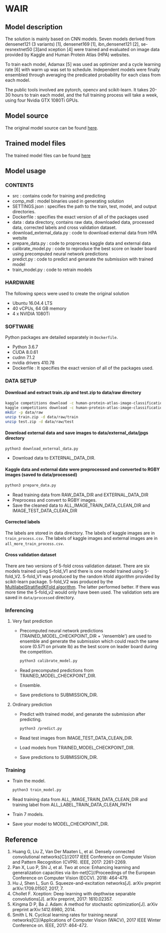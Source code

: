 # WAIR

## Model description

The solution is mainly based on CNN models. Seven models derived from densenet121 (3 variants) [1], densenet169 [1], ibn_densenet121 [2], se-resnextnet50 [3]and xception [4] were trained and evaluated on image data provided by Kaggle and Human Protein Atlas (HPA) websites.

To train each model, Adamax [5] was used as optimizer and a cycle learning rate [6] with warm up was set to schedule. Independent models were finally ensembled through averaging the predicated probability for each class from each model.

The public tools involved are pytorch, opencv and scikit-learn. It takes 20-30 hours to train each model, and the full training process will take a week, using four Nvidia GTX 1080Ti GPUs.

## Model source

The original model source can be found [here](https://github.com/CellProfiling/HPA-competition-solutions/tree/master/wair).

## Trained model files

The trained model files can be found [here](https://kth.box.com/s/y6xc7ok4dy76sbza4llh90uwunda9lj9)

## Model usage

### CONTENTS

- src                          : contains code for training and predicting
- comp_mdl                     : model binaries used in generating solution
- SETTINGS.json                : specifies the path to the train, test, model, and output directories.
- Dockerfile                   : specifies the exact version of all of the packages used
- data                         : data directory, contains raw data, downloaded data, processed data, corrected labels and cross validation dataset.
- download_external_data.py    : code to download external data from HPA wetsite
- prepare_data.py              : code to proprecess kaggle data and external data
- calibrate_model.py           : code to reproduce the best score on leader board using precomputed neural network predictions
- predict.py                   : code to predict and genarate the submission with trained model
- train_model.py               : code to retrain models

### HARDWARE

The following specs were used to create the original solution

- Ubuntu 16.04.4 LTS
- 40 vCPUs, 64 GB memory
- 4 x NVIDIA 1080Ti

### SOFTWARE

Python packages are detailed separately in `Dockerfile`.

- Python 3.6.7
- CUDA 8.0.61
- cudnn 7.1.2
- nvidia drivers 410.78
- Dockerfile : It specifies the exact version of all of the packages used.

### DATA SETUP

#### Download and extract train.zip and test.zip to data/raw directory

```sh
kaggle competitions download -c human-protein-atlas-image-classification -f train.zip
kaggle competitions download -c human-protein-atlas-image-classification -f test.zip
mkdir -p data/raw
unzip train.zip -d data/raw/train
unzip test.zip -d data/raw/test
```

#### Download external data and save images to data/external_data/jpgs directory

```sh
python3 download_external_data.py
```

- Download data to EXTERNAL_DATA_DIR.

#### Kaggle data and external date were preprocessed and converted to RGBY images (saved to data/processed)

```sh
python3 prepare_data.py
```

- Read training data from RAW_DATA_DIR and EXTERNAL_DATA_DIR
- Preprocess and convert to RGBY images.
- Save the cleaned data to ALL_IMAGE_TRAIN_DATA_CLEAN_DIR and IMAGE_TEST_DATA_CLEAN_DIR

#### Corrected labels

The labels are stored in data directory. The labels of kaggle images are in `train_process.csv`. The labels of kaggle images and external images are in `all_more_train_process.csv`.

#### Cross validation dataset

There are two versions of 5-fold cross validation dataset. There are six models trained using 5-fold_V1 and there is one model trained using 5-fold_V2. 5-fold_V1 was produced by the random kfold algorithm provided by scikit-learn package. 5-fold_V2 was produced by the [MultilabelStratifiedKFold algorithm](https://github.com/trent-b/iterative-stratification). The latter performed better. If there was more time the 5-fold_v2 would only have been used. The validation sets are saved in `data/processed` directory.

### Inferencing

1. Very fast prediction

    - Precomputed neural network predictions (TRAINED_MODEL_CHECKPOINT_DIR + '/ensemble') are used to ensemble and generate the submission which could reach the same score (0.571 on private lb) as the best score on leader board during the competition.

        ```sh
        python3 calibrate_model.py
        ```

    - Read precomputed predictions from TRAINED_MODEL_CHECKPOINT_DIR.
    - Ensemble.
    - Save predictions to SUBMISSION_DIR.

2. Ordinary prediction

    - Predict with trained model, and genarate the submission after predicting.

        ```sh
        python3 /predict.py
        ```

    - Read test images from IMAGE_TEST_DATA_CLEAN_DIR.
    - Load models from TRAINED_MODEL_CHECKPOINT_DIR.
    - Save predictions to SUBMISSION_DIR.

### Training

- Train the model.

    ```sh
    python3 train_model.py
    ```

- Read training data from ALL_IMAGE_TRAIN_DATA_CLEAN_DIR and training label from ALL_LABEL_TRAIN_DATA_CLEAN_PATH
- Train 7 models.
- Save your model to MODEL_CHECKPOINT_DIR.

## Reference

1. Huang G, Liu Z, Van Der Maaten L, et al. Densely connected convolutional networks[C]//2017
IEEE Conference on Computer Vision and Pattern Recognition (CVPR). IEEE, 2017: 2261-2269.
2. Pan X, Luo P, Shi J, et al. Two at once: Enhancing learning and generalization capacities via
ibn-net[C]//Proceedings of the European Conference on Computer Vision (ECCV). 2018: 464-479.
3. Hu J, Shen L, Sun G. Squeeze-and-excitation networks[J]. arXiv preprint arXiv:1709.01507,
2017, 7.
4. Chollet F. Xception: Deep learning with depthwise separable convolutions[J]. arXiv preprint,
2017: 1610.02357.
5. Kingma D P, Ba J. Adam: A method for stochastic optimization[J]. arXiv preprint
arXiv:1412.6980, 2014.
6. Smith L N. Cyclical learning rates for training neural networks[C]//Applications of Computer
Vision (WACV), 2017 IEEE Winter Conference on. IEEE, 2017: 464-472.
